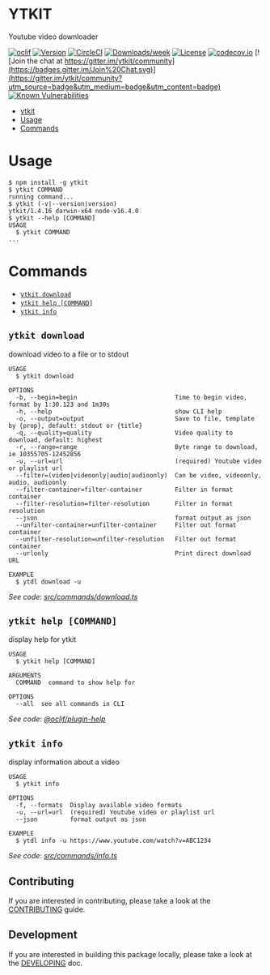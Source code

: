 # YTKIT

Youtube video downloader

[![oclif](https://img.shields.io/badge/cli-oclif-brightgreen.svg)](https://oclif.io)
[![Version](https://img.shields.io/npm/v/ytkit.svg)](https://npmjs.org/package/ytkit)
[![CircleCI](https://img.shields.io/circleci/build/github/maggiben/ytkit)](https://circleci.com/gh/maggiben/ytkit/tree/master)
[![Downloads/week](https://img.shields.io/npm/dw/ytkit.svg)](https://npmjs.org/package/ytkit)
[![License](https://img.shields.io/npm/l/ytkit.svg)](https://github.com/maggiben/ytkit/blob/master/package.json)
[![codecov.io](https://img.shields.io/codecov/c/github/maggiben/ytkit)](https://codecov.io/github/maggiben/ytkit?branch=master)
[![Join the chat at https://gitter.im/ytkit/community](https://badges.gitter.im/Join%20Chat.svg)](https://gitter.im/ytkit/community?utm_source=badge&utm_medium=badge&utm_content=badge)
[![Known Vulnerabilities](https://snyk.io/test/github/maggiben/ytkit/badge.svg)](https://snyk.io/test/github/maggiben/ytkit)

<!-- toc -->

- [ytkit](#ytkit)
- [Usage](#usage)
- [Commands](#commands)
<!-- tocstop -->

# Usage

<!-- usage -->

```sh-session
$ npm install -g ytkit
$ ytkit COMMAND
running command...
$ ytkit (-v|--version|version)
ytkit/1.4.16 darwin-x64 node-v16.4.0
$ ytkit --help [COMMAND]
USAGE
  $ ytkit COMMAND
...
```

<!-- usagestop -->

# Commands

<!-- commands -->

- [`ytkit download`](#ytkit-download)
- [`ytkit help [COMMAND]`](#ytkit-help-command)
- [`ytkit info`](#ytkit-info)

## `ytkit download`

download video to a file or to stdout

```
USAGE
  $ ytkit download

OPTIONS
  -b, --begin=begin                           Time to begin video, format by 1:30.123 and 1m30s
  -h, --help                                  show CLI help
  -o, --output=output                         Save to file, template by {prop}, default: stdout or {title}
  -q, --quality=quality                       Video quality to download, default: highest
  -r, --range=range                           Byte range to download, ie 10355705-12452856
  -u, --url=url                               (required) Youtube video or playlist url
  --filter=(video|videoonly|audio|audioonly)  Can be video, videoonly, audio, audioonly
  --filter-container=filter-container         Filter in format container
  --filter-resolution=filter-resolution       Filter in format resolution
  --json                                      format output as json
  --unfilter-container=unfilter-container     Filter out format container
  --unfilter-resolution=unfilter-resolution   Filter out format container
  --urlonly                                   Print direct download URL

EXAMPLE
  $ ytdl download -u
```

_See code: [src/commands/download.ts](https://github.com/maggiben/ytkit/blob/v1.4.16/src/commands/download.ts)_

## `ytkit help [COMMAND]`

display help for ytkit

```
USAGE
  $ ytkit help [COMMAND]

ARGUMENTS
  COMMAND  command to show help for

OPTIONS
  --all  see all commands in CLI
```

_See code: [@oclif/plugin-help](https://github.com/oclif/plugin-help/blob/v3.2.2/src/commands/help.ts)_

## `ytkit info`

display information about a video

```
USAGE
  $ ytkit info

OPTIONS
  -f, --formats  Display available video formats
  -u, --url=url  (required) Youtube video or playlist url
  --json         format output as json

EXAMPLE
  $ ytdl info -u https://www.youtube.com/watch?v=ABC1234
```

_See code: [src/commands/info.ts](https://github.com/maggiben/ytkit/blob/v1.4.16/src/commands/info.ts)_

<!-- commandsstop -->

## Contributing

If you are interested in contributing, please take a look at the [CONTRIBUTING](https://github.com/maggiben/ytkit/blob/main/CONTRIBUTING.md) guide.

## Development

If you are interested in building this package locally, please take a look at the [DEVELOPING](https://github.com/maggiben/ytkit/blob/main/DEVELOPING.md) doc.
